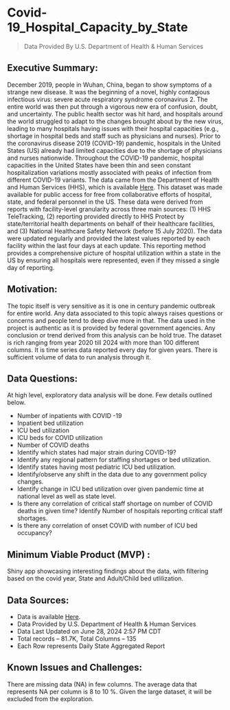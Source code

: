 # Covid-19_Hospital_Capacity_by_State 
>Data Provided By U.S. Department of Health & Human Services

## Executive Summary:
December 2019, people in Wuhan, China, began to show symptoms of a strange new
disease. It was the beginning of a novel, highly contagious infectious virus: severe acute
respiratory syndrome coronavirus 2. The entire world was then put through a vigorous
new era of confusion, doubt, and uncertainty. The public health sector was hit hard, and
hospitals around the world struggled to adapt to the changes brought about by the new
virus, leading to many hospitals having issues with their hospital capacities (e.g.,
shortage in hospital beds and staff such as physicians and nurses). Prior to the
coronavirus disease 2019 (COVID-19) pandemic, hospitals in the United States (US)
already had limited capacities due to the shortage of physicians and nurses nationwide.
Throughout the COVID-19 pandemic, hospital capacities in the United States have been
thin and seen constant hospitalization variations mostly associated with peaks of
infection from different COVID-19 variants.
The data came from the Department of Health and Human Services (HHS), which is
available [Here](https://healthdata.gov/Hospital/COVID-19-Reported-Patient-Impact-and-Hospital-Capa/g62h-syeh/about_data/). This dataset was made available for
public access for free from collaborative efforts of hospital, state, and federal personnel
in the US.
These data were derived from reports with facility-level granularity across three main
sources: (1) HHS TeleTracking, (2) reporting provided directly to HHS Protect by
state/territorial health departments on behalf of their healthcare facilities, and (3)
National Healthcare Safety Network (before 15 July 2020). The data were updated
regularly and provided the latest values reported by each facility within the last four
days at each update. This reporting method provides a comprehensive picture of
hospital utilization within a state in the US by ensuring all hospitals were represented,
even if they missed a single day of reporting.

## Motivation:
The topic itself is very sensitive as it is one in century pandemic outbreak for entire
world. Any data associated to this topic always raises questions or concerns and people
tend to deep dive more in that. The data used in the project is authentic as it is provided
by federal government agencies. Any conclusion or trend derived from this analysis can
be hold true. The dataset is rich ranging from year 2020 till 2024 with more than 100
different columns. It is time series data reported every day for given years. There is
sufficient volume of data to run analysis through it.

## Data Questions:
At high level, exploratory data analysis will be done. Few details outlined below.
- Number of inpatients with COVID -19
- Inpatient bed utilization
- ICU bed utilization
- ICU beds for COVID utilization
- Number of COVID deaths
- Identify which states had major strain during COVID-19?
- Identify any regional pattern for staffing shortages or bed utilization.
- Identify states having most pediatric ICU bed utilization.
- Identify/observe any shift in the data due to any government policy changes.
- Identify change in ICU bed utilization over given pandemic time at national level
as well as state level.
- Is there any correlation of critical staff shortage on number of COVID deaths in
given time? Identify Number of hospitals reporting critical staff shortages.
- Is there any correlation of onset COVID with number of ICU bed occupancy?

## Minimum Viable Product (MVP) :
Shiny app showcasing interesting findings about the data, with filtering based on the covid year, State and Adult/Child bed utlilization.

## Data Sources:
- Data is
available [Here](https://healthdata.gov/Hospital/COVID-19-Reported-Patient-Impact-and-Hospital-Capa/g62h-syeh/about_data/).
- Data Provided by U.S. Department of Health &amp; Human Services
- Data Last Updated on June 28, 2024 2:57 PM CDT
- Total records – 81.7K, Total Columns – 135
- Each Row represents Daily State Aggregated Report

## Known Issues and Challenges:
There are missing data (NA) in few columns. The average data that
represents NA per column is 8 to 10 %. Given the large dataset, it will be excluded from the
exploration.
